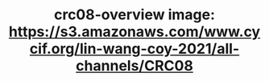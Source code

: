 ---
title: "crc08-overview
image: https://s3.amazonaws.com/www.cycif.org/lin-wang-coy-2021/all-channels/CRC08"
layout: osd-exhibit
paper: config-HTA-CRCATLAS-1
figure: crc08-overview
---
